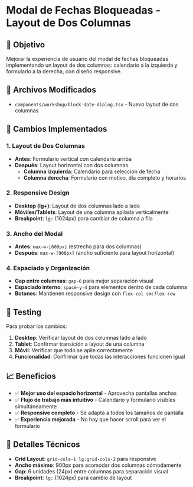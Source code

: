 # Modal de Fechas Bloqueadas - Layout de Dos Columnas

## 🎯 Objetivo
Mejorar la experiencia de usuario del modal de fechas bloqueadas implementando un layout de dos columnas: calendario a la izquierda y formulario a la derecha, con diseño responsive.

## 📁 Archivos Modificados
- `components/workshop/block-date-dialog.tsx` - Nuevo layout de dos columnas

## 🚀 Cambios Implementados

### 1. Layout de Dos Columnas
- **Antes**: Formulario vertical con calendario arriba
- **Después**: Layout horizontal con dos columnas
  - **Columna izquierda**: Calendario para selección de fecha
  - **Columna derecha**: Formulario con motivo, día completo y horarios

### 2. Responsive Design
- **Desktop (lg+)**: Layout de dos columnas lado a lado
- **Móviles/Tablets**: Layout de una columna apilada verticalmente
- **Breakpoint**: `lg:` (1024px) para cambiar de columna a fila

### 3. Ancho del Modal
- **Antes**: `max-w-[600px]` (estrecho para dos columnas)
- **Después**: `max-w-[900px]` (ancho suficiente para layout horizontal)

### 4. Espaciado y Organización
- **Gap entre columnas**: `gap-6` para mejor separación visual
- **Espaciado interno**: `space-y-4` para elementos dentro de cada columna
- **Botones**: Mantienen responsive design con `flex-col sm:flex-row`

## 🧪 Testing
Para probar los cambios:
1. **Desktop**: Verificar layout de dos columnas lado a lado
2. **Tablet**: Confirmar transición a layout de una columna
3. **Móvil**: Verificar que todo se apile correctamente
4. **Funcionalidad**: Confirmar que todas las interacciones funcionen igual

## 📈 Beneficios
- ✅ **Mejor uso del espacio horizontal** - Aprovecha pantallas anchas
- ✅ **Flujo de trabajo más intuitivo** - Calendario y formulario visibles simultáneamente
- ✅ **Responsive completo** - Se adapta a todos los tamaños de pantalla
- ✅ **Experiencia mejorada** - No hay que hacer scroll para ver el formulario

## 🔧 Detalles Técnicos
- **Grid Layout**: `grid-cols-1 lg:grid-cols-2` para responsive
- **Ancho máximo**: 900px para acomodar dos columnas cómodamente
- **Gap**: 6 unidades (24px) entre columnas para separación visual
- **Breakpoint**: `lg:` (1024px) para cambio de layout 